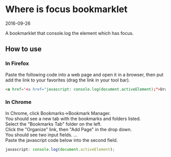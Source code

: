 Where is focus bookmarklet
==============================
2016-09-26



A bookmarklet that console.log the element which has focus.




How to use
---------------

### In Firefox

Paste the following code into a web page and open it in a browser,
then put add the link to your favorites (drag the link in your tool bar).


```html
<a href="<a href="javascript: console.log(document.activeElement);">Drag me in your favorites</a>
```



### In Chrome

In Chrome, click Bookmarks->Bookmark Manager.<br>
You should see a new tab with the bookmarks and folders listed.<br>
Select the "Bookmarks Tab" folder on the left.<br>
Click the "Organize" link, then "Add Page" in the drop down.<br>
You should see two input fields. ...<br>
Paste the javascript code below into the second field.<br>


```js
javascript: console.log(document.activeElement);
```





